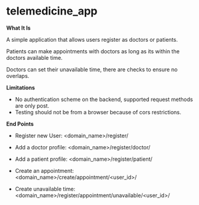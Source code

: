 # telemedicine_app

**What It Is**

A simple application that allows users register as doctors or patients.

Patients can make appointments with doctors as long as its within the doctors available time.

Doctors can set their unavailable time, there are checks to ensure no overlaps.




**Limitations**

- No authentication scheme on the backend, supported request methods are only post.
- Testing should not be from a browser because of cors restrictions.




**End Points**
- Register new User:
  <domain_name>/register/

- Add a doctor profile:
  <domain_name>/register/doctor/

- Add a patient profile:
  <domain_name>/register/patient/

- Create an appointment:
  <domain_name>/create/appointment/<user_id>/

- Create unavailable time:
  <domain_name>/register/appointment/unavailable/<user_id>/
